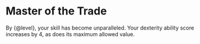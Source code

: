 # Master of the Trade
By {@level}, your skill has become unparalleled.
Your dexterity ability score increases by 4, as does its maximum allowed value.
